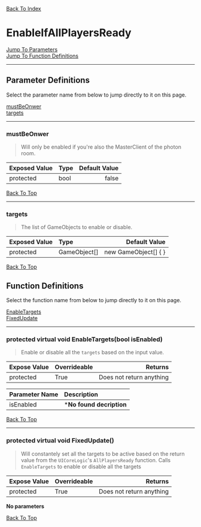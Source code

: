 [Back To Index](../../../index.md)

# EnableIfAllPlayersReady

[Jump To Parameters](#parameter-definitions)<br/>
[Jump To Function Definitions](#functions-definitions)<br/>

--------------------------------------------------------
## Parameter Definitions<a name="parameter-definitions"></a>

Select the parameter name from below to jump directly to it on this page.

[mustBeOnwer](#parameter-mustBeOnwer)<br>
[targets](#parameter-targets)<br>

------------------
### mustBeOnwer<a name="parameter-mustBeOnwer"></a>

> Will only be enabled if you're also the MasterClient of the photon room.

| Exposed Value | Type | Default Value |
|:---|:---|---:|
|protected |bool|false

[Back To Top](#)

------------------
### targets<a name="parameter-targets"></a>

> The list of GameObjects to enable or disable.

| Exposed Value | Type | Default Value |
|:---|:---|---:|
|protected |GameObject[]|new GameObject[] { }

[Back To Top](#)

## Function Definitions<a name="functions-definitions"></a>

Select the function name from below to jump directly to it on this page.

[EnableTargets](#EnableTargets)<br>
[FixedUpdate](#FixedUpdate)<br>

------------------
### protected virtual void EnableTargets(bool isEnabled)<a name="EnableTargets"></a>

>   Enable or disable all the `targets` based on the input value. 

| Expose Value | Overrideable | Returns |
|:---|:---|---:|
|protected|True|Does not return anything|

| Parameter Name | Description |
|:---|:---|
|isEnabled|***No found decription**|

[Back To Top](#)

------------------
### protected virtual void FixedUpdate()<a name="FixedUpdate"></a>

>   Will constantely set all the targets to be active based on the return value from the `UICoreLogic`'s `AllPlayersReady` function. Calls `EnableTargets` to enable or disable all the targets 

| Expose Value | Overrideable | Returns |
|:---|:---|---:|
|protected|True|Does not return anything|

**No parameters**

[Back To Top](#)

